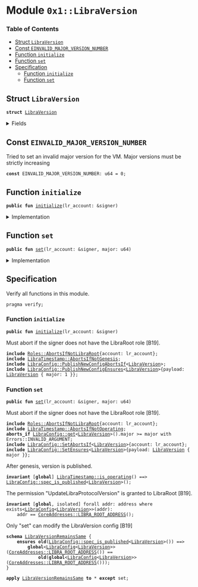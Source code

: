 
<a name="0x1_LibraVersion"></a>

# Module `0x1::LibraVersion`

### Table of Contents

-  [Struct `LibraVersion`](#0x1_LibraVersion_LibraVersion)
-  [Const `EINVALID_MAJOR_VERSION_NUMBER`](#0x1_LibraVersion_EINVALID_MAJOR_VERSION_NUMBER)
-  [Function `initialize`](#0x1_LibraVersion_initialize)
-  [Function `set`](#0x1_LibraVersion_set)
-  [Specification](#0x1_LibraVersion_Specification)
    -  [Function `initialize`](#0x1_LibraVersion_Specification_initialize)
    -  [Function `set`](#0x1_LibraVersion_Specification_set)



<a name="0x1_LibraVersion_LibraVersion"></a>

## Struct `LibraVersion`



<pre><code><b>struct</b> <a href="#0x1_LibraVersion">LibraVersion</a>
</code></pre>



<details>
<summary>Fields</summary>


<dl>
<dt>

<code>major: u64</code>
</dt>
<dd>

</dd>
</dl>


</details>

<a name="0x1_LibraVersion_EINVALID_MAJOR_VERSION_NUMBER"></a>

## Const `EINVALID_MAJOR_VERSION_NUMBER`

Tried to set an invalid major version for the VM. Major versions must be strictly increasing


<pre><code><b>const</b> EINVALID_MAJOR_VERSION_NUMBER: u64 = 0;
</code></pre>



<a name="0x1_LibraVersion_initialize"></a>

## Function `initialize`



<pre><code><b>public</b> <b>fun</b> <a href="#0x1_LibraVersion_initialize">initialize</a>(lr_account: &signer)
</code></pre>



<details>
<summary>Implementation</summary>


<pre><code><b>public</b> <b>fun</b> <a href="#0x1_LibraVersion_initialize">initialize</a>(
    lr_account: &signer,
) {
    <a href="LibraTimestamp.md#0x1_LibraTimestamp_assert_genesis">LibraTimestamp::assert_genesis</a>();
    <a href="Roles.md#0x1_Roles_assert_libra_root">Roles::assert_libra_root</a>(lr_account);
    <a href="LibraConfig.md#0x1_LibraConfig_publish_new_config">LibraConfig::publish_new_config</a>&lt;<a href="#0x1_LibraVersion">LibraVersion</a>&gt;(
        lr_account,
        <a href="#0x1_LibraVersion">LibraVersion</a> { major: 1 },
    );
}
</code></pre>



</details>

<a name="0x1_LibraVersion_set"></a>

## Function `set`



<pre><code><b>public</b> <b>fun</b> <a href="#0x1_LibraVersion_set">set</a>(lr_account: &signer, major: u64)
</code></pre>



<details>
<summary>Implementation</summary>


<pre><code><b>public</b> <b>fun</b> <a href="#0x1_LibraVersion_set">set</a>(lr_account: &signer, major: u64) {
    <a href="LibraTimestamp.md#0x1_LibraTimestamp_assert_operating">LibraTimestamp::assert_operating</a>();

    <a href="Roles.md#0x1_Roles_assert_libra_root">Roles::assert_libra_root</a>(lr_account);

    <b>let</b> old_config = <a href="LibraConfig.md#0x1_LibraConfig_get">LibraConfig::get</a>&lt;<a href="#0x1_LibraVersion">LibraVersion</a>&gt;();

    <b>assert</b>(
        old_config.major &lt; major,
        <a href="Errors.md#0x1_Errors_invalid_argument">Errors::invalid_argument</a>(EINVALID_MAJOR_VERSION_NUMBER)
    );

    <a href="LibraConfig.md#0x1_LibraConfig_set">LibraConfig::set</a>&lt;<a href="#0x1_LibraVersion">LibraVersion</a>&gt;(
        lr_account,
        <a href="#0x1_LibraVersion">LibraVersion</a> { major }
    );
}
</code></pre>



</details>

<a name="0x1_LibraVersion_Specification"></a>

## Specification


Verify all functions in this module.


<pre><code>pragma verify;
</code></pre>



<a name="0x1_LibraVersion_Specification_initialize"></a>

### Function `initialize`


<pre><code><b>public</b> <b>fun</b> <a href="#0x1_LibraVersion_initialize">initialize</a>(lr_account: &signer)
</code></pre>



Must abort if the signer does not have the LibraRoot role [B19].


<pre><code><b>include</b> <a href="Roles.md#0x1_Roles_AbortsIfNotLibraRoot">Roles::AbortsIfNotLibraRoot</a>{account: lr_account};
<b>include</b> <a href="LibraTimestamp.md#0x1_LibraTimestamp_AbortsIfNotGenesis">LibraTimestamp::AbortsIfNotGenesis</a>;
<b>include</b> <a href="LibraConfig.md#0x1_LibraConfig_PublishNewConfigAbortsIf">LibraConfig::PublishNewConfigAbortsIf</a>&lt;<a href="#0x1_LibraVersion">LibraVersion</a>&gt;;
<b>include</b> <a href="LibraConfig.md#0x1_LibraConfig_PublishNewConfigEnsures">LibraConfig::PublishNewConfigEnsures</a>&lt;<a href="#0x1_LibraVersion">LibraVersion</a>&gt;{payload: <a href="#0x1_LibraVersion">LibraVersion</a> { major: 1 }};
</code></pre>



<a name="0x1_LibraVersion_Specification_set"></a>

### Function `set`


<pre><code><b>public</b> <b>fun</b> <a href="#0x1_LibraVersion_set">set</a>(lr_account: &signer, major: u64)
</code></pre>



Must abort if the signer does not have the LibraRoot role [B19].


<pre><code><b>include</b> <a href="Roles.md#0x1_Roles_AbortsIfNotLibraRoot">Roles::AbortsIfNotLibraRoot</a>{account: lr_account};
<b>include</b> <a href="LibraTimestamp.md#0x1_LibraTimestamp_AbortsIfNotOperating">LibraTimestamp::AbortsIfNotOperating</a>;
<b>aborts_if</b> <a href="LibraConfig.md#0x1_LibraConfig_get">LibraConfig::get</a>&lt;<a href="#0x1_LibraVersion">LibraVersion</a>&gt;().major &gt;= major with Errors::INVALID_ARGUMENT;
<b>include</b> <a href="LibraConfig.md#0x1_LibraConfig_SetAbortsIf">LibraConfig::SetAbortsIf</a>&lt;<a href="#0x1_LibraVersion">LibraVersion</a>&gt;{account: lr_account};
<b>include</b> <a href="LibraConfig.md#0x1_LibraConfig_SetEnsures">LibraConfig::SetEnsures</a>&lt;<a href="#0x1_LibraVersion">LibraVersion</a>&gt;{payload: <a href="#0x1_LibraVersion">LibraVersion</a> { major }};
</code></pre>



After genesis, version is published.


<pre><code><b>invariant</b> [<b>global</b>] <a href="LibraTimestamp.md#0x1_LibraTimestamp_is_operating">LibraTimestamp::is_operating</a>() ==&gt; <a href="LibraConfig.md#0x1_LibraConfig_spec_is_published">LibraConfig::spec_is_published</a>&lt;<a href="#0x1_LibraVersion">LibraVersion</a>&gt;();
</code></pre>


The permission "UpdateLibraProtocolVersion" is granted to LibraRoot [B19].


<pre><code><b>invariant</b> [<b>global</b>, isolated] forall addr: address where exists&lt;<a href="LibraConfig.md#0x1_LibraConfig">LibraConfig</a>&lt;<a href="#0x1_LibraVersion">LibraVersion</a>&gt;&gt;(addr):
    addr == <a href="CoreAddresses.md#0x1_CoreAddresses_LIBRA_ROOT_ADDRESS">CoreAddresses::LIBRA_ROOT_ADDRESS</a>();
</code></pre>


Only "set" can modify the LibraVersion config [B19]


<a name="0x1_LibraVersion_LibraVersionRemainsSame"></a>


<pre><code><b>schema</b> <a href="#0x1_LibraVersion_LibraVersionRemainsSame">LibraVersionRemainsSame</a> {
    <b>ensures</b> <b>old</b>(<a href="LibraConfig.md#0x1_LibraConfig_spec_is_published">LibraConfig::spec_is_published</a>&lt;<a href="#0x1_LibraVersion">LibraVersion</a>&gt;()) ==&gt;
        <b>global</b>&lt;<a href="LibraConfig.md#0x1_LibraConfig">LibraConfig</a>&lt;<a href="#0x1_LibraVersion">LibraVersion</a>&gt;&gt;(<a href="CoreAddresses.md#0x1_CoreAddresses_LIBRA_ROOT_ADDRESS">CoreAddresses::LIBRA_ROOT_ADDRESS</a>()) ==
            <b>old</b>(<b>global</b>&lt;<a href="LibraConfig.md#0x1_LibraConfig">LibraConfig</a>&lt;<a href="#0x1_LibraVersion">LibraVersion</a>&gt;&gt;(<a href="CoreAddresses.md#0x1_CoreAddresses_LIBRA_ROOT_ADDRESS">CoreAddresses::LIBRA_ROOT_ADDRESS</a>()));
}
</code></pre>




<pre><code><b>apply</b> <a href="#0x1_LibraVersion_LibraVersionRemainsSame">LibraVersionRemainsSame</a> <b>to</b> * <b>except</b> set;
</code></pre>
